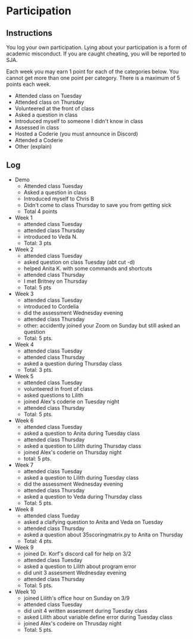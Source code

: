 Participation
=============

## Instructions ##

You log your own participation. Lying about your participation is a form of
academic misconduct. If you are caught cheating, you will be reported to SJA.

Each week you may earn 1 point for each of the categories below. You cannot get
more than one point per category. There is a maximum of 5 points each week.

+ Attended class on Tuesday
+ Attended class on Thursday
+ Volunteered at the front of class
+ Asked a question in class
+ Introduced myself to someone I didn't know in class
+ Assessed in class
+ Hosted a Coderie (you must announce in Discord)
+ Attended a Coderie
+ Other (explain)

## Log ##

- Demo
	+ Attended class Tuesday
	+ Asked a question in class
	+ Introduced myself to Chris B
	+ Didn't come to class Thursday to save you from getting sick
	+ Total 4 points
- Week 1
	+ attended class Tuesday 
	+ attended class Thursday
	+ introduced to Veda N.
	+ Total: 3 pts
- Week 2
	+ attended class Tuesday
	+ asked question on class Tuesday (abt cut -d)
	+ helped Anita K. with some commands and shortcuts
	+ attended class Thursday
	+ I met Britney on Thursday
	+ Total: 5 pts
- Week 3
	+ attended class Tuesday
	+ introduced to Cordelia
	+ did the assessment Wednesday evening
	+ attended class Thursday
	+ other: accidently joined your Zoom on Sunday but still asked an question 
	+ Total: 5 pts.
- Week 4
	+ attended class Tuesday
	+ attended class Thursday
	+ asked a question during Thursday class
	+ Total: 3 pts. 
- Week 5
	+ attended class Tuesday
	+ volunteered in front of class
	+ asked questions to Lilith
	+ joined Alex's coderie on Tuesday night
	+ attended class Thursday
	+ Total: 5 pts.
- Week 6
	+ attended class Tuesday
	+ asked a question to Anita during Tuesday class
	+ attended class Thursday
	+ asked a question to Lilith during Thursday class
	+ joined Alex's coderie on Thursday night
	+ total: 5 pts. 
- Week 7
	+ attended class Tuesday
	+ asked a question to Lilith during Tuesday class 
	+ did the assessment Wednesday evening
	+ attended class Thursday 
	+ asked a question to Veda during Thursday class
	+ Total: 5 pts. 
- Week 8
	+ attended class Tueday 
	+ asked a claifying question to Anita and Veda on Tuesday 
	+ attended class Thursday
	+ asked a question about 35scoringmatrix.py to Anita on Thursday
	+ Total: 4 pts. 
- Week 9
	+ joined Dr. Korf's discord call for help on 3/2
	+ attended class Tuesday
	+ asked a question to Lilith about program error
	+ did unit 3 assesment Wednesday evening 
	+ attended class Thursday
	+ Total: 5 pts. 
- Week 10
	+ joined Lilith's office hour on Sunday on 3/9
	+ attended class Tuesday
	+ did unit 4 written assesment during Tuesday class
	+ asked Lilith about variable define error during Tuesday class 
	+ joined Alex's codeire on Thrusday night
	+ Total: 5 pts.
